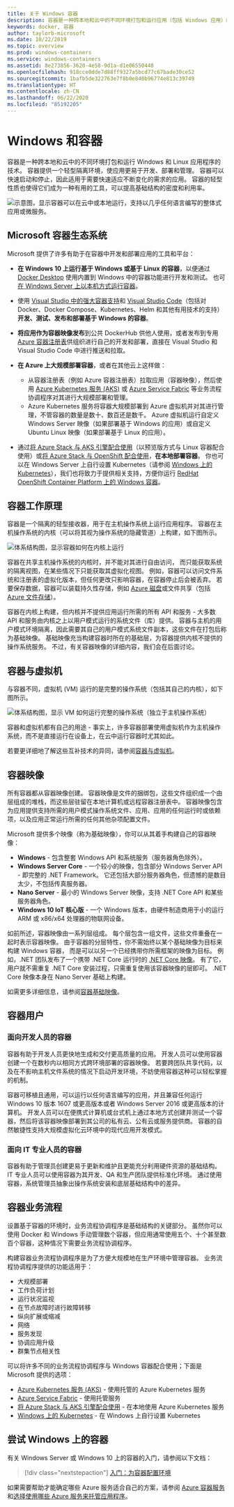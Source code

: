 ```yaml
---
title: 关于 Windows 容器
description: 容器是一种跨本地和云中的不同环境打包和运行应用（包括 Windows 应用）的技术。 本主题讨论 Microsoft、Windows 和 Azure 如何帮助你通过各种方式（包括使用 Docker 和 Azure Kubernetes 服务）在容器中开发和部署应用。
keywords: docker, 容器
author: taylorb-microsoft
ms.date: 10/22/2019
ms.topic: overview
ms.prod: windows-containers
ms.service: windows-containers
ms.assetid: 8e273856-3620-4e58-9d1a-d1e06550448
ms.openlocfilehash: 918cce0dde7d88ff9327a5bcd77c67bade30ce52
ms.sourcegitcommit: 1bafb5de322763e7f8b0e840b96774e813c39749
ms.translationtype: HT
ms.contentlocale: zh-CN
ms.lasthandoff: 06/22/2020
ms.locfileid: "85192205"
---
```

# <a name="windows-and-containers"></a>Windows 和容器

容器是一种跨本地和云中的不同环境打包和运行 Windows 和 Linux 应用程序的技术。 容器提供一个轻型隔离环境，使应用更易于开发、部署和管理。 容器可以快速启动和停止，因此适用于需要快速适应不断变化的需求的应用。 容器的轻型性质也使得它们成为一种有用的工具，可以提高基础结构的密度和利用率。

![示意图，显示容器可以在云中或本地运行，支持以几乎任何语言编写的整体式应用或微服务。](media/about-3-box.png)

## <a name="the-microsoft-container-ecosystem"></a>Microsoft 容器生态系统

Microsoft 提供了许多有助于在容器中开发和部署应用的工具和平台：

- <strong>在 Windows 10 上运行基于 Windows 或基于 Linux 的容器</strong>，以便通过 [Docker Desktop](https://store.docker.com/editions/community/docker-ce-desktop-windows) 使用内置到 Windows 中的容器功能进行开发和测试。 也可[在 Windows Server 上以本机方式运行容器](../quick-start/set-up-environment.md?tabs=Windows-Server)。
- 使用 [Visual Studio 中的强大容器支持](https://docs.microsoft.com/visualstudio/containers/overview)和 [Visual Studio Code](https://code.visualstudio.com/docs/azure/docker)（包括对 Docker、Docker Compose、Kubernetes、Helm 和其他有用技术的支持）<strong>开发、测试、发布和部署基于 Windows 的容器</strong>。
- <strong>将应用作为容器映像发布</strong>到公共 DockerHub 供他人使用，或者发布到专用 [Azure 容器注册表](https://azure.microsoft.com/services/container-registry/)供组织进行自己的开发和部署，直接在 Visual Studio 和 Visual Studio Code 中进行推送和拉取。
- <strong>在 Azure 上大规模部署容器</strong>，或者在其他云上这样做：

  - 从容器注册表（例如 Azure 容器注册表）拉取应用（容器映像），然后使用 [Azure Kubernetes 服务 (AKS)](https://docs.microsoft.com/azure/aks/intro-kubernetes) 或 [Azure Service Fabric](https://docs.microsoft.com/azure/service-fabric/) 等业务流程协调程序对其进行大规模部署和管理。
  - Azure Kubernetes 服务将容器大规模部署到 Azure 虚拟机并对其进行管理，不管容器的数量是数十、数百还是数千。 Azure 虚拟机运行自定义 Windows Server 映像（如果部署基于 Windows 的应用）或自定义 Ubuntu Linux 映像（如果部署基于 Linux 的应用）。
- 通过[将 Azure Stack 与 AKS 引擎配合使用](https://docs.microsoft.com/azure-stack/user/azure-stack-kubernetes-aks-engine-overview)（以预览版方式与 Linux 容器配合使用）或[将 Azure Stack 与 OpenShift 配合使用](https://docs.microsoft.com/azure/virtual-machines/linux/openshift-azure-stack)，<strong>在本地部署容器</strong>。 你也可以在 Windows Server 上自行设置 Kubernetes（请参阅 [Windows 上的 Kubernetes](../kubernetes/getting-started-kubernetes-windows.md)），我们也将致力于提供相关支持，方便你运行 [RedHat OpenShift Container Platform 上的 Windows 容器](https://techcommunity.microsoft.com/t5/Networking-Blog/Managing-Windows-containers-with-Red-Hat-OpenShift-Container/ba-p/339821)。

## <a name="how-containers-work"></a>容器工作原理

容器是一个隔离的轻型接收器，用于在主机操作系统上运行应用程序。 容器在主机操作系统的内核（可以将其视为操作系统的隐藏管道）上构建，如下图所示。

![体系结构图，显示容器如何在内核上运行](media/container-diagram.svg)

容器在共享主机操作系统的内核时，并不能对其进行自由访问， 而只能获取系统的隔离视图，在某些情况下只能获取其虚拟化视图。 例如，容器可以访问文件系统和注册表的虚拟化版本，但任何更改只影响容器，在容器停止后会被丢弃。 若要保存数据，容器可以装载持久性存储，例如 [Azure 磁盘](https://azure.microsoft.com/services/storage/disks/)或文件共享（包括 [Azure 文件存储](https://azure.microsoft.com/services/storage/files/)）。

容器在内核上构建，但内核并不提供应用运行所需的所有 API 和服务 - 大多数 API 和服务由内核之上以用户模式运行的系统文件（库）提供。 容器与主机的用户模式环境隔离，因此需要其自己的用户模式系统文件副本，这些文件在打包后称为基础映像。 基础映像充当构建容器时所在的基础层，为容器提供内核不提供的操作系统服务。 不过，有关容器映像的详细内容，我们会在后面讨论。

## <a name="containers-vs-virtual-machines"></a>容器与虚拟机

与容器不同，虚拟机 (VM) 运行的是完整的操作系统（包括其自己的内核），如下图所示。

![体系结构图，显示 VM 如何运行完整的操作系统（独立于主机操作系统）](media/virtual-machine-diagram.svg)

容器和虚拟机都有自己的用途 - 事实上，许多容器部署使用虚拟机作为主机操作系统，而不是直接运行在设备上，在云中运行容器时尤其如此。

若要更详细地了解这些互补技术的异同，请参阅[容器与虚拟机](containers-vs-vm.md)。

## <a name="container-images"></a>容器映像

所有容器都从容器映像创建。 容器映像是文件的捆绑包，这些文件组织成一个由层组成的堆栈，而这些层驻留在本地计算机或远程容器注册表中。 容器映像包含为应用提供支持所需的用户模式操作系统文件、应用、应用的任何运行时或依赖项，以及应用正常运行所需的任何其他杂项配置文件。

Microsoft 提供多个映像（称为基础映像），你可以从其着手构建自己的容器映像：

* <strong>Windows</strong> - 包含整套 Windows API 和系统服务（服务器角色除外）。
* <strong>Windows Server Core</strong> - 一个较小的映像，包含部分 Windows Server API - 即完整的 .NET Framework。 它还包括大部分服务器角色，但遗憾的是数目太少，不包括传真服务器。
* <strong>Nano Server</strong> - 最小的 Windows Server 映像，支持 .NET Core API 和某些服务器角色。
* <strong>Windows 10 IoT 核心版</strong> - 一个 Windows 版本，由硬件制造商用于小的运行 ARM 或 x86/x64 处理器的物联网设备。

如前所述，容器映像由一系列层组成。 每个层包含一组文件，这些文件重叠在一起时表示容器映像。 由于容器的分层特性，你不需始终以某个基础映像为目标来构建 Windows 容器， 而是可以以另一个已经携带你所需框架的映像为目标。 例如，.NET 团队发布了一个携带 .NET Core 运行时的 [.NET Core 映像](https://hub.docker.com/_/microsoft-dotnet-core)。 有了它，用户就不需重复 .NET Core 安装过程，只需重复使用该容器映像的层即可。 .NET Core 映像本身在 Nano Server 基础上构建。

如需更多详细信息，请参阅[容器基础映像](../manage-containers/container-base-images.md)。

## <a name="container-users"></a>容器用户

### <a name="containers-for-developers"></a>面向开发人员的容器

容器有助于开发人员更快地生成和交付更高质量的应用。 开发人员可以使用容器创建一个在数秒内以相同方式跨环境部署的容器映像。 若要跨团队共享代码，以及在不影响主机文件系统的情况下启动开发环境，不妨使用容器这种可以轻松掌握的机制。

容器可移植且通用，可以运行以任何语言编写的应用，并且兼容任何运行 Windows 10 版本 1607 或更高版本或者 Windows Server 2016 或更高版本的计算机。 开发人员可以在便携式计算机或台式机上通过本地方式创建并测试一个容器，然后将该容器映像部署到其公司的私有云、公有云或服务提供商。 容器的自然敏捷性支持大规模虚拟化云环境中的现代应用开发模式。

### <a name="containers-for-it-professionals"></a>面向 IT 专业人员的容器

容器有助于管理员创建更易于更新和维护且更能充分利用硬件资源的基础结构。 IT 专业人员可以使用容器为其开发、QA 和生产团队提供标准化环境。 通过使用容器，系统管理员抽象出操作系统安装和底层基础结构中的差异。

## <a name="container-orchestration"></a>容器业务流程

设置基于容器的环境时，业务流程协调程序是基础结构的关键部分。 虽然你可以使用 Docker 和 Windows 手动管理数个容器，但应用通常使用五个、十个甚至数百个容器，这种情况下需要业务流程协调程序。

构建容器业务流程协调程序是为了方便大规模地在生产环境中管理容器。 业务流程协调程序提供的功能适用于：

- 大规模部署
- 工作负荷计划
- 运行状况监视
- 在节点故障时进行故障转移
- 纵向扩展或缩减
- 网络
- 服务发现
- 协调应用升级
- 群集节点相关性

可以将许多不同的业务流程协调程序与 Windows 容器配合使用；下面是 Microsoft 提供的选项：
- [Azure Kubernetes 服务 (AKS)](https://docs.microsoft.com/azure/aks/intro-kubernetes) - 使用托管的 Azure Kubernetes 服务
- [Azure Service Fabric](https://docs.microsoft.com/azure/service-fabric/) - 使用托管服务
- [将 Azure Stack 与 AKS 引擎配合使用](https://docs.microsoft.com/azure-stack/user/azure-stack-kubernetes-aks-engine-overview) - 在本地使用 Azure Kubernetes 服务
- [Windows 上的 Kubernetes](../kubernetes/getting-started-kubernetes-windows.md) - 在 Windows 上自行设置 Kubernetes

## <a name="try-containers-on-windows"></a>尝试 Windows 上的容器

有关 Windows Server 或 Windows 10 上的容器的入门，请参阅以下文档：
> [!div class="nextstepaction"]
> [入门：为容器配置环境](../quick-start/set-up-environment.md)

如果需要帮助才能确定哪些 Azure 服务适合自己的方案，请参阅 [Azure 容器服务](https://azure.microsoft.com/product-categories/containers/)和[选择使用哪些 Azure 服务来托管应用程序](https://docs.microsoft.com/azure/architecture/guide/technology-choices/compute-decision-tree)。
